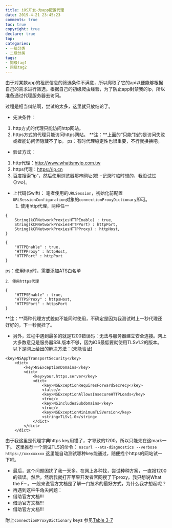```yaml
---
title: iOS开发-为app配置代理
date: 2019-4-21 23:45:23
comments: true
toc: true
copyright: true
declare: true
top:
categories:
- 一级分类
- 二级分类
tags:
- 同级tag1
- 同级tag2
---
```



由于对某款app的租房信息的筛选条件不满意，所以爬取了它的api以便能够根据自己的需求进行筛选。根据自己的初级爬虫经验，为了防止app封禁我的ip，所以准备通过代理服务器去访问。
<!--more-->
过程是相当纠结啊，尝试的太多，这里就只放结论了。

* 先决条件：
1. http方式的代理只能访问http网站。
2. https方式的代理只能访问https网站。
**注：**上面的“只能”指的是访问失败或者能访问但隐藏不了ip。
ps：有时代理稳定性也很重要，不行就换换吧。
* 验证方式：
1. http代理：http://www.whatismyip.com.tw
2. https代理：https://ip.cn
3. 百度搜索“ip”，然后使用浏览器那串网址(嗯···记录时临时想的，我没试过⊙v⊙)。
* 上代码(Swift)：
笔者使用的`URLSession`，初始化前配置`URLSessionConfiguration`对象的`connectionProxyDictionary`即可。
    1. 使用http代理，两种任一
```
{
    String(kCFNetworkProxiesHTTPEnable) : true,
    String(kCFNetworkProxiesHTTPPort) : httpPort,
    String(kCFNetworkProxiesHTTPProxy) : httpHost,
}
```
```
{
    "HTTPEnable" : true,
    "HTTPProxy" : httpHost,
    "HTTPPort" : httpPort
}
```
ps：使用http时，需要添加ATS白名单

    2. 使用https代理
```
{
    "HTTPSEnable" : true,
    "HTTPSProxy" : httpsHost,
    "HTTPSPort" : httpsPort
}
```
**注：**两种代理方式貌似不能同时使用，不确定是因为我测试时上一秒代理还好好的，下一秒就挂了。

* 另外，过程中遇到最多的就是1200错误码：无法与服务器建立安全连接。网上大多数意见是服务器SSL版本不够，因为iOS最低要就使用TLSv1.2的版本。
以下是网上给出的解决方法：(未能验证)
```
<key>NSAppTransportSecurity</key>
	<dict>
		<key>NSExceptionDomains</key>
		<dict>
			<key>your.https.server</key>
			<dict>
				<key>NSExceptionRequiresForwardSecrecy</key>
				<false/>
				<key>NSExceptionAllowsInsecureHTTPLoads</key>
				<true/>
				<key>NSIncludesSubdomains</key>
				<true/>
				<key>NSExceptionMinimumTLSVersion</key>
				<string>TLSv1.0</string>
			</dict>
		</dict>
	</dict>
```
由于我这里是代理字典https key用错了，才导致的1200。所以只能先在这mark一下。
这里推荐一个测试TLS的命令：
`nscurl --ats-diagnostics --verbose https://xxxxxxxxx`
这里能自动测试哪种key能通过，随便找个https的网站试一下吧。


* 最后，这个问题困扰了我一天多。在网上各种找，尝试种种方案，一直报1200的错误。然后，然后我就打开苹果开发者官网搜了下proxy。我只想说What the F···。一般来说官方文档是了解一门技术的最好方式，为什么我才想起呢？
* 再遇到这种牛角尖问题：
 * 借助官方文档!!!
 * 借助官方文档!!!
 * 借助官方文档!!!

附上`connectionProxyDictionary` keys 参见[Table 3-7](https://developer.apple.com/library/content/documentation/Networking/Conceptual/SystemConfigFrameworks/SC_UnderstandSchema/SC_UnderstandSchema.html)
